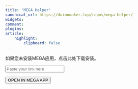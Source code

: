 ```yaml
---
title: 'MEGA Helper'
canonical_url: https://duinomaker.top/repos/mega-helper/
widgets:
comment:
plugins:
article:
    highlight:
        clipboard: false
---
```


如果您未安装MEGA应用，<a onclick="redirectToStore();">点击此处</a>下载安装。

<div class="field has-addons">
<p class="control"><input class="input" type="text" placeholder="Paste your link here"></input></p>
<p class="control"><button class="button" onclick="redirectToApp();">OPEN IN MEGA APP</button></p>
</div>

<script src="test.js" type="text/javascript"></script>